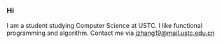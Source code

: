 ### Hi 
I am a student studying Computer Science at USTC.
I like functional programming and algorithm.
Contact me via jzhang19@mail.ustc.edu.cn


